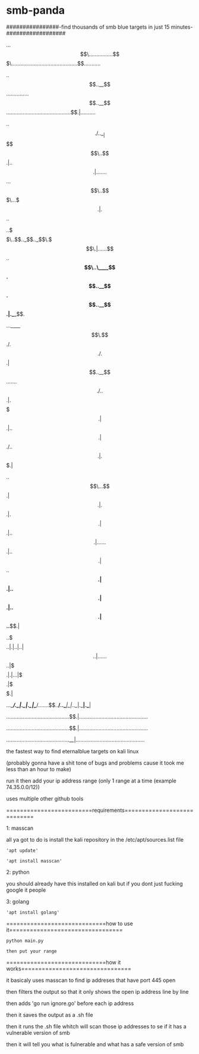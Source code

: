 # smb-panda
################-find thousands of smb blue targets in just 15 minutes-##################

...$$$$$$\................$$$$$$$\............................................$$\...........

..$$..__$$\...............$$..__$$\...........................................$$.|..........

..$$./..\__|$$$$$$\$$$$\..$$.|..$$.|.......$$$$$$\...$$$$$$\..$$$$$$$\...$$$$$$$.|.$$$$$$\..

..\$$$$$$\..$$.._$$.._$$\.$$$$$$$\.|......$$..__$$\..\____$$\.$$..__$$\.$$..__$$.|.\____$$\.

...\____$$\.$$./.$$./.$$.|$$..__$$\.......$$./..$$.|.$$$$$$$.|$$.|..$$.|$$./..$$.|.$$$$$$$.|

..$$\...$$.|$$.|.$$.|.$$.|$$.|..$$.|......$$.|..$$.|$$..__$$.|$$.|..$$.|$$.|..$$.|$$..__$$.|

..\$$$$$$..|$$.|.$$.|.$$.|$$$$$$$..|......$$$$$$$..|\$$$$$$$.|$$.|..$$.|\$$$$$$$.|\$$$$$$$.|

...\______/.\__|.\__|.\__|\_______/.......$$..____/..\_______|\__|..\__|.\_______|.\_______|

..........................................$$.|..............................................

..........................................$$.|..............................................

..........................................\__|..............................................

the fastest way to find eternalblue targets on kali linux

(probably gonna have a shit tone of bugs and problems cause it took me less than an hour to make)

run it then add your ip address range (only 1 range at a time (example 74.35.0.0/12))

uses multiple other github tools 

=========================requirements============================


1: masscan 


all ya got to do is install the kali repository in the /etc/apt/sources.list file
 
 	'apt update' 
  
	'apt install masscan'


2: python 


you should already have this installed on kali but if you dont just fucking google it people


3: golang

	'apt install golang'

=============================how to use it=================================

	python main.py

	then put your range 

=============================how it works================================

it basicaly uses masscan to find ip addreses that have port 445 open 

then filters the output so that it only shows the open ip address line by line  

then adds 'go run ignore.go'  before each ip address  

then it saves the output as a .sh file

then it runs the .sh file whitch will scan those ip addresses to se if it has a vulnerable version of smb

then it will tell you what is fulnerable and what has a safe version of smb
